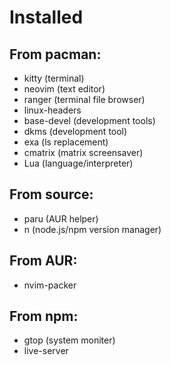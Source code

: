 # Installed 

## From pacman:
  - kitty (terminal)
  - neovim (text editor)
  - ranger (terminal file browser)
  - linux-headers
  - base-devel (development tools)
  - dkms (development tool)
  - exa (ls replacement)
  - cmatrix (matrix screensaver)
  - Lua (language/interpreter)

## From source:
  - paru (AUR helper)
  - n (node.js/npm version manager)

## From AUR:
  - nvim-packer

## From npm:
  - gtop (system moniter)
  - live-server
